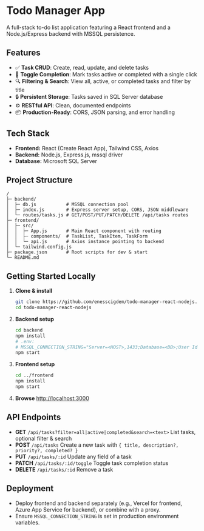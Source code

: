 # Todo Manager App

A full-stack to-do list application featuring a React frontend and a Node.js/Express backend with MSSQL persistence.

## Features

* ✅ **Task CRUD**: Create, read, update, and delete tasks
* 🎯 **Toggle Completion**: Mark tasks active or completed with a single click
* 🔍 **Filtering & Search**: View all, active, or completed tasks and filter by title
* 🔒 **Persistent Storage**: Tasks saved in SQL Server database
* ⚙️ **RESTful API**: Clean, documented endpoints
* 📦 **Production-Ready**: CORS, JSON parsing, and error handling

## Tech Stack

* **Frontend:** React (Create React App), Tailwind CSS, Axios
* **Backend:** Node.js, Express.js, mssql driver
* **Database:** Microsoft SQL Server

## Project Structure

```
/
├─ backend/
│  ├─ db.js           # MSSQL connection pool
│  ├─ index.js        # Express server setup, CORS, JSON middleware
│  └─ routes/tasks.js # GET/POST/PUT/PATCH/DELETE /api/tasks routes
├─ frontend/
│  ├─ src/
│  │  ├─ App.js       # Main React component with routing
│  │  ├─ components/  # TaskList, TaskItem, TaskForm
│  │  └─ api.js       # Axios instance pointing to backend
│  └─ tailwind.config.js
├─ package.json       # Root scripts for dev & start
└─ README.md
```

## Getting Started Locally

1. **Clone & install**

   ```bash
   git clone https://github.com/enesscigdem/todo-manager-react-nodejs.git
   cd todo-manager-react-nodejs
   ```
2. **Backend setup**

   ```bash
   cd backend
   npm install
   # .env:
   # MSSQL_CONNECTION_STRING="Server=<HOST>,1433;Database=<DB>;User Id=<USER>;Password=<PASS>;TrustServerCertificate=true;"
   npm start
   ```
3. **Frontend setup**

   ```bash
   cd ../frontend
   npm install
   npm start
   ```
4. **Browse** [http://localhost:3000](http://localhost:3000)

## API Endpoints

* **GET** `/api/tasks?filter=all|active|completed&search=<text>`
  List tasks, optional filter & search
* **POST** `/api/tasks`
  Create a new task with `{ title, description?, priority?, completed? }`
* **PUT** `/api/tasks/:id`
  Update any field of a task
* **PATCH** `/api/tasks/:id/toggle`
  Toggle task completion status
* **DELETE** `/api/tasks/:id`
  Remove a task

## Deployment

* Deploy frontend and backend separately (e.g., Vercel for frontend, Azure App Service for backend), or combine with a proxy.
* Ensure `MSSQL_CONNECTION_STRING` is set in production environment variables.

